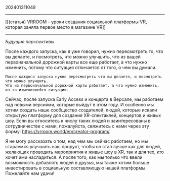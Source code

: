 202401311049
***
[[(статья) VRROOM - уроки создания социальной платформы VR, которая заняла первое место в магазине VR]]
***
*Будущие перспективы*

После каждого запуска, как я уже говорил, нужно пересмотреть то, что вы делаете, и посмотреть, что можно улучшить, что из вашей первоначальной дорожной карты все еще работает, а что нужно изменить, потому что ситуация отличается от того, о чем вы думали.

```
После каждого запуска нужно пересмотреть что вы делаете, и посмотреть что можно улучшить.
Что из первоначальной дорожной карты работает, а что нужно изменить, из-за изменившейся ситуации.
```

Сейчас, после запуска Early Access и концерта в Версале, мы работаем над новыми версиями, которые выйдут в этом году. И особенно мы хотим создать наше сообщество создателей, людей, которые искали открытую платформу для создания XR-спектаклей, концертов и живых шоу. Если вы относитесь к числу таких людей и заинтересованы в сотрудничестве с нами, пожалуйста, свяжитесь с нами через эту форму: https://vrroom.world/en/creator-program/.

Я не могу рассказать о том, над чем мы сейчас работаем, но мы стараемся улучшить наш продукт, чтобы он стал лучше как для людей, желающих проводить мероприятия и живые шоу в XR, так и для тех, кто хочет ими насладиться. А после того, как мы только что ввели возможность добавлять людей в друзья, мы также хотим больше инвестировать в социальную составляющую нашей платформы. Пожелайте нам удачи!